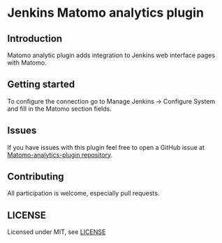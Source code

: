 # Jenkins Matomo analytics plugin

## Introduction

Matomo analytic plugin adds integration to Jenkins web interface pages with Matomo.

## Getting started

To configure the connection go to Manage Jenkins -> Configure System and fill in the Matomo section fields.

## Issues

If you have issues with this plugin feel free to open a GitHub issue at [Matomo-analytics-plugin repository](https://github.com/atai/matomo-analytics-plugin/issues).

## Contributing

All participation is welcome, especially pull requests.

## LICENSE

Licensed under MIT, see [LICENSE](LICENSE.md)

